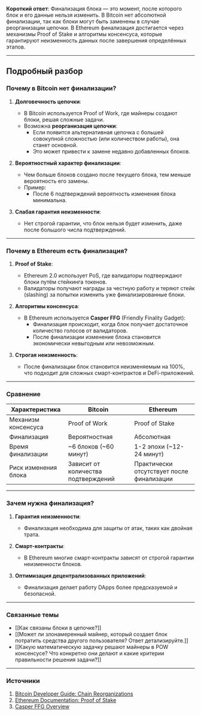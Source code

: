 
**Короткий ответ**: Финализация блока — это момент, после которого блок и его данные нельзя изменить. В Bitcoin нет абсолютной финализации, так как блоки могут быть заменены в случае реорганизации цепочки. В Ethereum финализация достигается через механизмы Proof of Stake и алгоритмы консенсуса, которые гарантируют неизменность данных после завершения определённых этапов.

---

## Подробный разбор

### Почему в Bitcoin нет финализации?

1. **Долговечность цепочки**:
   - В Bitcoin используется Proof of Work, где майнеры создают блоки, решая сложные задачи.
   - Возможна **реорганизация цепочки**:
     - Если появится альтернативная цепочка с большей совокупной сложностью (или количеством работы), она станет основной.
     - Это может привести к замене недавно добавленных блоков.

2. **Вероятностный характер финализации**:
   - Чем больше блоков создано после текущего блока, тем меньше вероятность его замены.
   - Пример:
     - После 6 подтверждений вероятность изменения блока минимальна.

3. **Слабая гарантия неизменности**:
   - Нет строгой гарантии, что блок нельзя будет изменить, даже после большого числа подтверждений.

---

### Почему в Ethereum есть финализация?

1. **Proof of Stake**:
   - Ethereum 2.0 использует PoS, где валидаторы подтверждают блоки путём стейкинга токенов.
   - Валидаторы получают награды за честную работу и теряют стейк (slashing) за попытки изменить уже финализированные блоки.

2. **Алгоритмы консенсуса**:
   - В Ethereum используется **Casper FFG** (Friendly Finality Gadget):
     - Финализация происходит, когда блок получает достаточное количество голосов от валидаторов.
     - После финализации изменение блока становится экономически невыгодным или невозможным.

3. **Строгая неизменность**:
   - После финализации блок становится неизменяемым на 100%, что подходит для сложных смарт-контрактов и DeFi-приложений.

---

### Сравнение

| Характеристика              | Bitcoin                          | Ethereum                         |
|-----------------------------|-----------------------------------|----------------------------------|
| Механизм консенсуса         | Proof of Work                    | Proof of Stake                   |
| Финализация                 | Вероятностная                    | Абсолютная                       |
| Время финализации           | ~6 блоков (~60 минут)            | 1-2 эпохи (~12-24 минут)         |
| Риск изменения блока        | Зависит от количества подтверждений | Практически отсутствует после финализации |

---

### Зачем нужна финализация?

1. **Гарантия неизменности**:
   - Финализация необходима для защиты от атак, таких как двойная трата.

2. **Смарт-контракты**:
   - В Ethereum многие смарт-контракты зависят от строгой гарантии неизменности блоков.

3. **Оптимизация децентрализованных приложений**:
   - Финализация делает работу DApps более предсказуемой и безопасной.

---

### Связанные темы
- [[Как связаны блоки в цепочке?]]
- [[Может ли злонамеренный майнер, который создает блок потратить средства другого пользователя? Ответ детализируйте.]]
- [[Какую математическую задачку решают майнеры в POW консенсусе? Что конкретно они делают и какие критерии правильности решения задачи?]]

---

### Источники
1. [Bitcoin Developer Guide: Chain Reorganizations](https://bitcoin.org/en/developer-guide#block-chain-overview)
2. [Ethereum Documentation: Proof of Stake](https://ethereum.org/en/developers/docs/consensus-mechanisms/pos/)
3. [Casper FFG Overview](https://vitalik.ca/general/2020/12/22/casper.html)